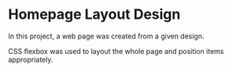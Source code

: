 # Homepage Layout Design

In this project, a web page was created from a given design.

CSS flexbox was used to layout the whole page and position items appropriately.